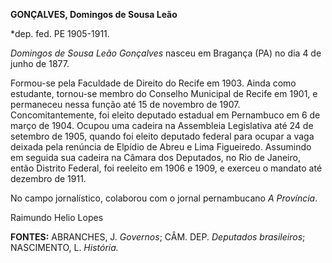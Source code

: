 **GONÇALVES, Domingos de Sousa Leão**

\*dep. fed. PE 1905-1911.

*Domingos de Sousa Leão Gonçalves* nasceu em Bragança (PA) no dia 4 de
junho de 1877.

Formou-se pela Faculdade de Direito do Recife em 1903. Ainda como
estudante, tornou-se membro do Conselho Municipal de Recife em 1901, e
permaneceu nessa função até 15 de novembro de 1907. Concomitantemente,
foi eleito deputado estadual em Pernambuco em 6 de março de 1904. Ocupou
uma cadeira na Assembleia Legislativa até 24 de setembro de 1905, quando
foi eleito deputado federal para ocupar a vaga deixada pela renúncia de
Elpídio de Abreu e Lima Figueiredo. Assumindo em seguida sua cadeira na
Câmara dos Deputados, no Rio de Janeiro, então Distrito Federal, foi
reeleito em 1906 e 1909, e exerceu o mandato até dezembro de 1911.

No campo jornalístico, colaborou com o jornal pernambucano *A
Província*.

Raimundo Helio Lopes

**FONTES:** ABRANCHES, J. *Governos*; CÂM. DEP. *Deputados brasileiros*;
NASCIMENTO, L. *História.*
